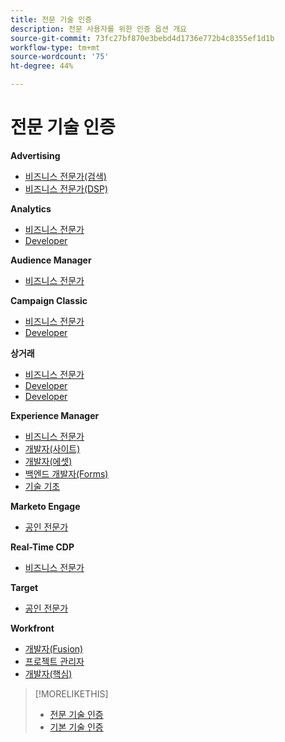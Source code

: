 ```yaml
---
title: 전문 기술 인증
description: 전문 사용자를 위한 인증 옵션 개요
source-git-commit: 73fc27bf870e3bebd4d1736e772b4c8355ef1d1b
workflow-type: tm+mt
source-wordcount: '75'
ht-degree: 44%

---
```


# 전문 기술 인증

**Advertising**

* [비즈니스 전문가(검색)](/help/certifications/aac/aac-search-p-business.md) <!--AD0-E501-->
* [비즈니스 전문가(DSP)](/help/certifications/aac/aac-dsp-p-business.md) <!--AD0-E502-->

**Analytics**

* [비즈니스 전문가](/help/certifications/aa/aa-p-business.md) <!--AD0-E212-->
* [Developer](/help/certifications/aa/aa-p-developer.md) <!--AD0-E213-->


**Audience Manager**

* [비즈니스 전문가](/help/certifications/aam/aam-p-business.md) <!--AD0-E458-->

**Campaign Classic**

* [비즈니스 전문가](/help/certifications/acc/acc-p-business.md) <!--AD0-E329-->
* [Developer](/help/certifications/acc/acc-p-developer.md) <!--AD0-E331-->

**상거래**

* [비즈니스 전문가](/help/certifications/ac/ac-p-business.md) <!--AD0-E712-->
* [Developer](/help/certifications/ac/ac-p-developer.md) <!--AD0-E717-->
* [Developer](/help/certifications/ac/ac-p-fedeveloper.md) <!--AD0-E719-->

**Experience Manager**

* [비즈니스 전문가](/help/certifications/aem/aem-p-business.md) <!--AD0-E126-->
* [개발자(사이트)](/help/certifications/aem/aem-sites-p-developer.md) <!--AD0-E123-->
* [개발자(에셋)](/help/certifications/aem/aem-assets-p-developer.md) <!--AD0-E129-->
* [백엔드 개발자(Forms)](/help/certifications/aem/aem-forms-p-bedeveloper.md) <!--AD0-E127-->
* [기술 기초](/help/certifications/aem/aem-p-foundations.md) <!--AD0-E132-->

**Marketo Engage**

* [공인 전문가](/help/certifications/ame/ame-p.md) <!--AD0-E555-->

**Real-Time CDP**

* [비즈니스 전문가](/help/certifications/rtcdp/rtcdp-p-business.md) <!--AD0-E602-->

**Target**

* [공인 전문가](/help/certifications/at/at-p-business.md) <!--AD0-E408-->

**Workfront**

* [개발자(Fusion)](/help/certifications/aw/aw-fusion-p-developer.md) <!--AD0-E902-->
* [프로젝트 관리자](/help/certifications/aw/aw-p-project-manager.md) <!--AD0-E903-->
* [개발자(핵심)](/help/certifications/aw/aw-core-p-developer.md) <!--AD0-E905-->

>[!MORELIKETHIS]
>
>* [전문 기술 인증](expert.md)
>* [기본 기술 인증](master.md)
